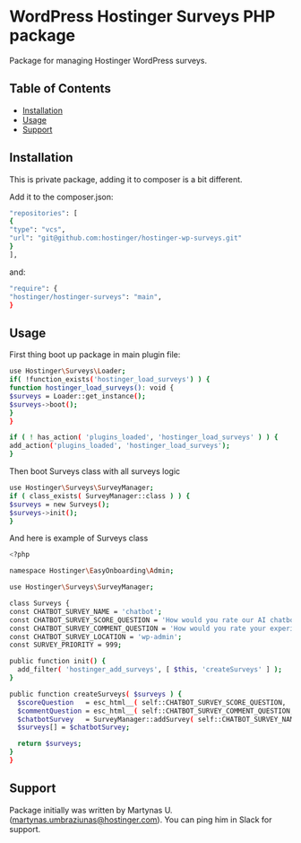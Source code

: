# WordPress Hostinger Surveys PHP package

Package for managing Hostinger WordPress surveys.

## Table of Contents

- [Installation](#installation)
- [Usage](#usage)
- [Support](#support)

## Installation

This is private package, adding it to composer is a bit different.

Add it to the composer.json:
```sh
"repositories": [
{
"type": "vcs",
"url": "git@github.com:hostinger/hostinger-wp-surveys.git"
}
],
```

and:
```sh
"require": {
"hostinger/hostinger-surveys": "main", 
}
```

## Usage

First thing boot up package in main plugin file:

```sh
use Hostinger\Surveys\Loader;
if( !function_exists('hostinger_load_surveys') ) {
function hostinger_load_surveys(): void {
$surveys = Loader::get_instance();
$surveys->boot();
}
}

if ( ! has_action( 'plugins_loaded', 'hostinger_load_surveys' ) ) {
add_action('plugins_loaded', 'hostinger_load_surveys');
}

```

Then boot Surveys class with all surveys logic

```sh
use Hostinger\Surveys\SurveyManager;
if ( class_exists( SurveyManager::class ) ) {
$surveys = new Surveys();
$surveys->init();
}

```

And here is example of Surveys class

```sh
<?php

namespace Hostinger\EasyOnboarding\Admin;

use Hostinger\Surveys\SurveyManager;

class Surveys {
const CHATBOT_SURVEY_NAME = 'chatbot';
const CHATBOT_SURVEY_SCORE_QUESTION = 'How would you rate our AI chatbot? (1-10)';
const CHATBOT_SURVEY_COMMENT_QUESTION = 'How would you rate your experience with the Chatbot? (Comment)';
const CHATBOT_SURVEY_LOCATION = 'wp-admin';
const SURVEY_PRIORITY = 999;

public function init() {
  add_filter( 'hostinger_add_surveys', [ $this, 'createSurveys' ] );
}

public function createSurveys( $surveys ) {
  $scoreQuestion   = esc_html__( self::CHATBOT_SURVEY_SCORE_QUESTION, 'hostinger-easy-onboarding' );
  $commentQuestion = esc_html__( self::CHATBOT_SURVEY_COMMENT_QUESTION, 'hostinger-easy-onboarding' );
  $chatbotSurvey   = SurveyManager::addSurvey( self::CHATBOT_SURVEY_NAME, $scoreQuestion, $commentQuestion, self::CHATBOT_SURVEY_LOCATION, self::SURVEY_PRIORITY );
  $surveys[] = $chatbotSurvey;

  return $surveys;
}
}

```

## Support

Package initially was written by Martynas U. (martynas.umbraziunas@hostinger.com). You can ping him in Slack for support.
